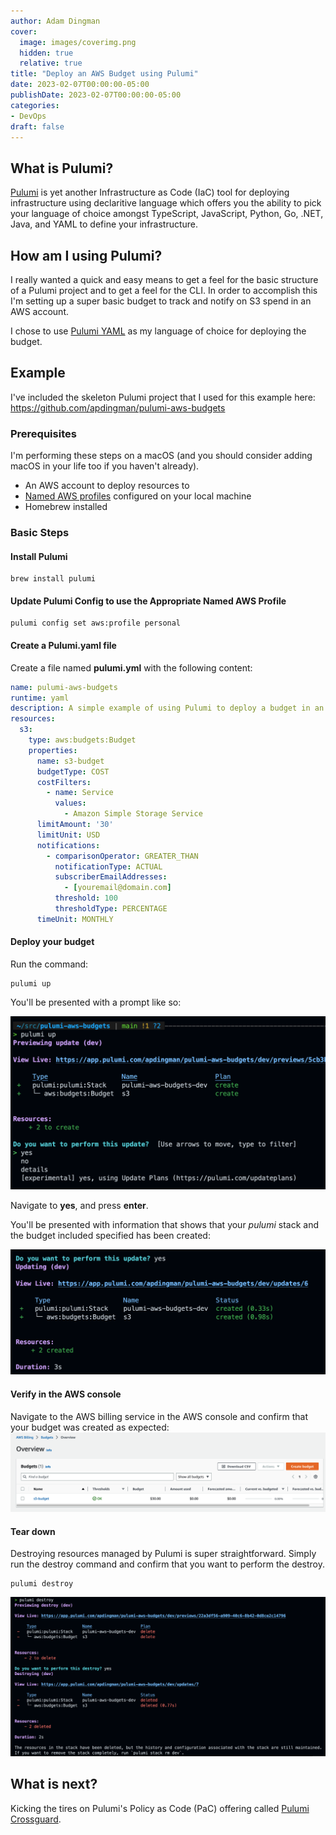 ```yaml
---
author: Adam Dingman
cover:
  image: images/coverimg.png
  hidden: true
  relative: true
title: "Deploy an AWS Budget using Pulumi"
date: 2023-02-07T00:00:00-05:00
publishDate: 2023-02-07T00:00:00-05:00
categories: 
- DevOps 
draft: false
---
```


## What is Pulumi?

[Pulumi](https://www.pulumi.com) is yet another Infrastructure as Code (IaC) tool for deploying infrastructure using declaritive language which offers you the ability to pick your language of choice amongst TypeScript, JavaScript, Python, Go, .NET, Java, and YAML to define your infrastructure.

## How am I using Pulumi?

I really wanted a quick and easy means to get a feel for the basic structure of a Pulumi project and to get a feel for the CLI. In order to accomplish this I'm setting up a super basic budget to track and notify on S3 spend in an AWS account.

I chose to use [Pulumi YAML](https://www.pulumi.com/docs/intro/languages/yaml/) as my language of choice for deploying the budget.

## Example

I've included the skeleton Pulumi project that I used for this example here: <https://github.com/apdingman/pulumi-aws-budgets>

### Prerequisites

I'm performing these steps on a macOS (and you should consider adding macOS in your life too if you haven't already).

- An AWS account to deploy resources to
- [Named AWS profiles](https://docs.aws.amazon.com/cli/latest/userguide/cli-configure-profiles.html) configured on your local machine
- Homebrew installed

### Basic Steps

#### Install Pulumi

```shell
brew install pulumi
```

#### Update Pulumi Config to use the Appropriate Named AWS Profile

```shell
pulumi config set aws:profile personal
```

#### Create a Pulumi.yaml file

Create a file named **pulumi.yml** with the following content:

```yaml
name: pulumi-aws-budgets
runtime: yaml
description: A simple example of using Pulumi to deploy a budget in an AWS account
resources:
  s3:
    type: aws:budgets:Budget
    properties:
      name: s3-budget
      budgetType: COST
      costFilters:
        - name: Service
          values:
            - Amazon Simple Storage Service
      limitAmount: '30'
      limitUnit: USD
      notifications:
        - comparisonOperator: GREATER_THAN
          notificationType: ACTUAL
          subscriberEmailAddresses:
            - [youremail@domain.com]
          threshold: 100
          thresholdType: PERCENTAGE
      timeUnit: MONTHLY
```

#### Deploy your budget

Run the command:

```shell
pulumi up
```

You'll be presented with a prompt like so:

![pulumi up](images/pulumi-up.png)

Navigate to **yes**, and press **enter**.

You'll be presented with information that shows that your *pulumi* stack and the budget included specified has been created: 

![pulumi created](images/pulumi-created.png)

#### Verify in the AWS console

Navigate to the AWS billing service in the AWS console and confirm that your budget was created as expected:
![aws console 1](images/aws-console-1.png)

#### Tear down

Destroying resources managed by Pulumi is super straightforward. Simply run the destroy command and confirm that you want to perform the destroy.

```shell
pulumi destroy
```

![pulumi destroy](images/pulumi-destroy.png)

## What is next?

Kicking the tires on Pulumi's Policy as Code (PaC) offering called [Pulumi Crossguard](https://www.pulumi.com/docs/guides/crossguard/).
